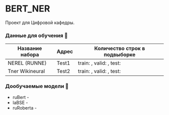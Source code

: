 # BERT_NER
Проект для Цифровой кафедры.

### Данные для обучения 🔬
| Название набора    | Адрес         | Количество строк в подвыборке     |
| ------------------ | ------------- | -------- |
| NEREL (RUNNE)      | Test1         | train: , valid: , test:  |
| Tner Wikineural    | Test2         | train: , valid: , test:  |

### Дообучаемые модели 🧶
- ruBert -
- laBSE -
- ruRoberta -


